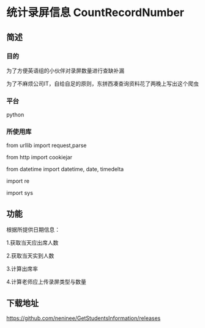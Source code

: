 # 统计录屏信息 CountRecordNumber

## 简述

### 目的
为了方便英语组的小伙伴对录屏数量进行查缺补漏
  
为了不麻烦公司IT，自给自足的原则，东拼西凑查询资料花了两晚上写出这个爬虫
### 平台
python
### 所使用库
from urllib import request,parse

from http import cookiejar
 
from datetime import datetime, date, timedelta
  
import re
 
import sys
## 功能 
根据所提供日期信息：
 
1.获取当天应出席人数
 
2.获取当天实到人数
 
3.计算出席率
 
4.计算老师应上传录屏类型与数量
## 下载地址
https://github.com/neninee/GetStudentsInformation/releases
